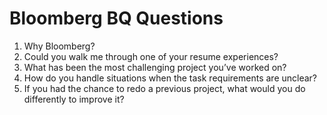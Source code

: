 # Bloomberg BQ Questions

1. Why Bloomberg?
2. Could you walk me through one of your resume experiences?
3. What has been the most challenging project you’ve worked on?
4. How do you handle situations when the task requirements are unclear?
5. If you had the chance to redo a previous project, what would you do differently to improve it?